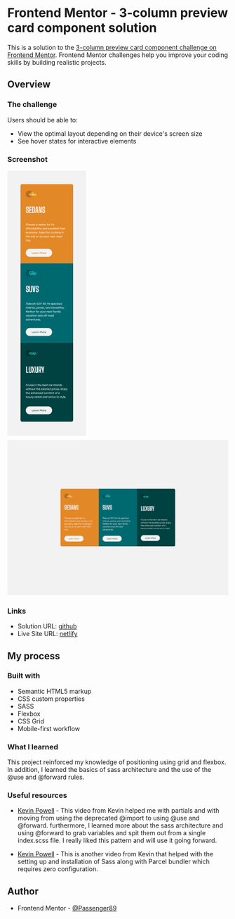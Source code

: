# Frontend Mentor - 3-column preview card component solution

This is a solution to the [3-column preview card component challenge on Frontend Mentor](https://www.frontendmentor.io/challenges/3column-preview-card-component-pH92eAR2-). Frontend Mentor challenges help you improve your coding skills by building realistic projects.

## Overview

### The challenge

Users should be able to:

- View the optimal layout depending on their device's screen size
- See hover states for interactive elements

### Screenshot

![mobile-screenshot](./images/mobile-screenshot.png)
![desktop-screenshot](./images/desktop-screenshot.png)

### Links

- Solution URL: [github](https://github.com/Passenger89/3-column-preview-card-component)
- Live Site URL: [netlify](https://3-column-preview-card.netlify.app/)

## My process

### Built with

- Semantic HTML5 markup
- CSS custom properties
- SASS
- Flexbox
- CSS Grid
- Mobile-first workflow

### What I learned

This project reinforced my knowledge of positioning using grid and flexbox. In addition, I learned the basics of sass architecture and the use of the @use and @forward rules.

### Useful resources

- [Kevin Powell](https://www.youtube.com/watch?v=CR-a8upNjJ0) - This video from Kevin helped me with partials and with moving from using the deprecated @import to using @use and @forward. furthermore, I learned more about the sass architecture and using @forward to grab variables and spit them out from a single index.scss file. I really liked this pattern and will use it going forward.

- [Kevin Powell](https://www.youtube.com/watch?v=wYWf2m_yzBQ&t=0s) - This is another video from Kevin that helped with the setting up and installation of Sass along with Parcel bundler which requires zero configuration.

## Author

- Frontend Mentor - [@Passenger89](https://www.frontendmentor.io/profile/Passenger89)